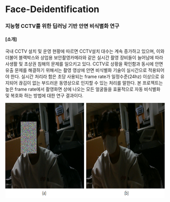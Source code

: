 # Face-Deidentification
### 지능형 CCTV를 위한 딥러닝 기반 안면 비식별화 연구

#### [소개]
  
  국내 CCTV 설치 및 운영 현황에 따르면 CCTV설치 대수는 계속 증가하고 있으며, 이와 더불어 블랙박스와 상업용 보안촬영카메라와 같은 실시간 촬영 장비들이 늘어남에 따라 사생활 및 초상권 침해의 문제를 일으키고 있다. CCTV로 상황을 확인함과 동시에 안면 유출 문제를 해결하기 위해서는 촬영 영상에 안면 비식별화 기술이 실시간으로 적용되어야 한다. 실시간 처리라 함은 초당 사용되는 frame rate가 일정수준(24hz) 이상으로 유지되어 끊김이 없는 부드러운 동영상으로 인지할 수 있는 처리를 말한다. 본 프로젝트는 높은 frame rate에서 촬영화면 상에 나오는 모든 얼굴들을 효율적으로 자동 비식별화 및 복호화 하는 방법에 대한 연구 결과이다.  

<img src="https://github.com/Kyewon-Park/Face-Deidentification/blob/main/1.PNG" height="300px" title="비식별화 및 복호화 예시" alt="비식별화 및 복호화 예시"></img><br/>
